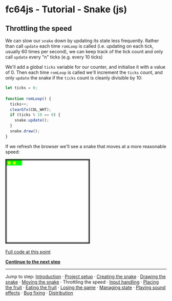# fc64js - Tutorial - Snake (js)

## Throttling the speed

We can slow our `snake` down by updating its state less frequently. Rather than call `update` each time `romLoop` is called (i.e. updating on each tick, usually 60 times per second), we can keep track of the tick count and only call `update` every "n" ticks (e.g. every 10 ticks)

We'll add a global `ticks` variable for our counter, and initialise it with a value of 0. Then each time `romLoop` is called we'll increment the `ticks` count, and only `update` the snake if the `ticks` count is cleanly divisible by 10:

```js
let ticks = 0;

function romLoop() {
  ticks++;
  clearGfx(COL_WHT);
  if (ticks % 10 == 0) {
    snake.update();
  }
  snake.draw();
}
```

If we refresh the browser we'll see a snake that moves at a more reasonable speed:

<img src="images/4-throttle-speed.gif" width="264"/>

[Full code at this point](versions/v05.html)

[**Continue to the next step**](06.md)

---

Jump to step: [Introduction](readme.md) · [Project setup](01.md) · [Creating the snake](02.md) · [Drawing the snake](03.md) · [Moving the snake](04.md) · Throttling the speed · [Input handling](06.md) · [Placing the fruit](07.md) · [Eating the fruit](08.md) · [Losing the game](09.md) · [Managing state](10.md) · [Playing sound effects](11.md) · [Bug fixing](12.md) · [Distribution](13.md)

